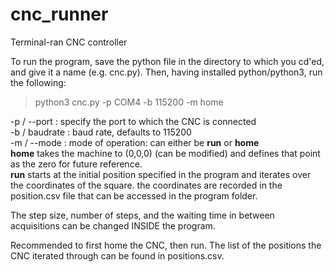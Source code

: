 # cnc_runner
Terminal-ran CNC controller

To run the program, save the python file in the directory to which you cd'ed, and give it a name (e.g. cnc.py). Then, having installed python/python3, run the following:

> python3 cnc.py -p COM4 -b 115200 -m home

-p / --port : specify the port to which the CNC is connected <br />
-b / baudrate : baud rate, defaults to 115200 <br />
-m / --mode : mode of operation: can either be **run** or **home** <br />
    **home** takes the machine to (0,0,0) (can be modified) and defines that point as the zero for future reference. <br />
    **run** starts at the initial position specified in the program and iterates over the coordinates of the square. the coordinates are recorded in the position.csv file that can be accessed in the program folder. <br />

The step size, number of steps, and the waiting time in between acquisitions can be changed INSIDE the program.

Recommended to first home the CNC, then run. The list of the positions the CNC iterated through can be found in positions.csv. 

